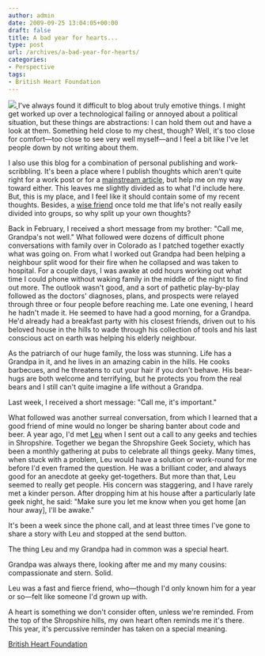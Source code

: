 ```yaml
---
author: admin
date: 2009-09-25 13:04:05+00:00
draft: false
title: A bad year for hearts...
type: post
url: /archives/a-bad-year-for-hearts/
categories:
- Perspective
tags:
- British Heart Foundation
---
```


[![](http://zachbeauvais.com/wp-content/uploads/2009/09/3953284382_9b07bc9479_m.jpg)
](http://www.bhf.org.uk/donate/donate_in_memory.aspx)I've always found it difficult to blog about truly emotive things. I might get worked up over a technological failing or annoyed about a political situation, but these things are abstractions: I can hold them out and have a look at them. Something held close to my chest, though? Well, it's too close for comfort—too close to see very well myself—and I feel a bit like I've let people down by not writing about them.

I also use this blog for a combination of personal publishing and work-scribbling. It's been a place where I publish thoughts which aren't quite right for a work post or for a [mainstream article](http://www.readwriteweb.com), but help me on my way toward either. This leaves me slightly divided as to what I'd include here. But, this is my place, and I feel like it should contain some of my recent thoughts. Besides, a [wise friend](http://www.iandavis.com) once told me that life's not really easily divided into groups, so why split up your own thoughts?

Back in February, I received a short message from my brother: "Call me, Grandpa's not well." What followed were dozens of difficult phone conversations with family over in Colorado as I patched together exactly what was going on. From what I worked out Grandpa had been helping a neighbour split wood for their fire when he collapsed and was taken to hospital. For a couple days, I was awake at odd hours working out what time I could phone without waking family in the middle of the night to find out more. The outlook wasn't good, and a sort of pathetic play-by-play followed as the doctors' diagnoses, plans, and prospects were relayed through three or four people before reaching me. Late one evening, I heard he hadn't made it. He seemed to have had a good morning, for a Grandpa. He'd already had a breakfast party with his closest friends, driven out to his beloved house in the hills to wade through his collection of tools and his last conscious act on earth was helping his elderly neighbour.

As the patriarch of our huge family, the loss was stunning. Life has a Grandpa in it, and he lives in an amazing cabin in the hills. He cooks barbecues, and he threatens to cut your hair if you don't behave. His bear-hugs are both welcome and terrifying, but he protects you from the real bears and I still can't quite imagine a life without a Grandpa.

Last week, I received a short message: "Call me, it's important."

What followed was another surreal conversation, from which I learned that a good friend of mine would no longer be sharing banter about code and beer. A year ago, I'd met [Leu](http://twitter.com/leunix) when I sent out a call to any geeks and techies in Shropshire. Together we began the Shropshire Geek Society, which has been a monthly gathering at pubs to celebrate all things geeky. Many times, when stuck with a problem, Leu would have a solution or work-round for me before I'd even framed the question. He was a brilliant coder, and always good for an anecdote at geeky get-togethers. But more than that, Leu seemed to really get people. His concern was staggering, and I have rarely met a kinder person. After dropping him at his house after a particularly late geek night, he said: "Make sure you let me know when you get home [an hour away], I'll be awake."

It's been a week since the phone call, and at least three times I've gone to share a story with Leu and stopped at the send button.

The thing Leu and my Grandpa had in common was a special heart.

Grandpa was always there, looking after me and my many cousins: compassionate and stern. Solid.

Leu was a fast and fierce friend, who—though I'd only known him for a year or so—felt like someone I'd grown up with.

A heart is something we don't consider often, unless we're reminded. From the top of the Shropshire hills, my own heart often reminds me it's there. This year, it's percussive reminder has taken on a special meaning.

[British Heart Foundation](http://www.bhf.org.uk/donate/donate_in_memory.aspx)
